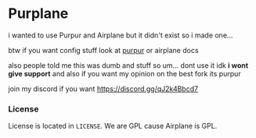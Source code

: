 # Purplane
i wanted to use Purpur and Airplane but it didn't exist so i made one...

btw if you want config stuff look at [purpur](https://pl3xgaming.github.io/PurpurDocs) or airplane docs

also people told me this was dumb and stuff so um... dont use it idk **i wont give support**
and also if you want my opinion on the best fork its purpur

join my discord if you want https://discord.gg/qJ2k4Bbcd7

### License
License is located in `LICENSE`. We are GPL cause Airplane is GPL.
